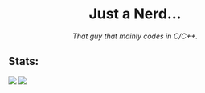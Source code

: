 <h1 align=center>Just a Nerd...</h1>

<p align=center><i>That guy that mainly codes in C/C++.</i></p>

## Stats:

![](http://github-profile-summary-cards.vercel.app/api/cards/profile-details?username=DeLuks2006&theme=dark)
![](https://github-readme-stats.vercel.app/api/top-langs/?username=DeLuks2006&theme=dark&exclude_repo=deluks2006.github.io,dot-files,SimpleSite)

